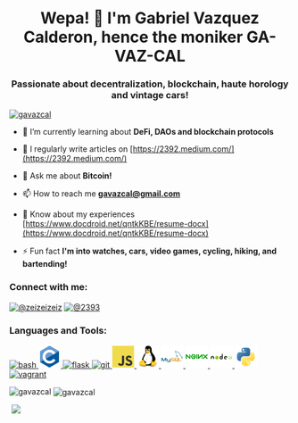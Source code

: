 
<h1 align="center">Wepa! 👋 
  I'm Gabriel Vazquez Calderon, hence the moniker GA-VAZ-CAL</h1>
<h3 align="center">Passionate about decentralization, blockchain, haute horology and vintage cars!</h3>

<p align="left"> <a href="https://github.com/ryo-ma/github-profile-trophy"><img src="https://github-profile-trophy.vercel.app/?username=gavazcal" alt="gavazcal" /></a> </p>

- 🔭 I’m currently learning about **DeFi, DAOs and blockchain protocols**

- 📝 I regularly write articles on [https://2392.medium.com/](https://2392.medium.com/)

- 💬 Ask me about **Bitcoin!**

- 📫 How to reach me **gavazcal@gmail.com**

- 📄 Know about my experiences [https://www.docdroid.net/qntkKBE/resume-docx](https://www.docdroid.net/qntkKBE/resume-docx)

- ⚡ Fun fact **I'm into watches, cars, video games, cycling, hiking, and bartending!**

<h3 align="left">Connect with me:</h3>
<p align="left">
<a href="https://twitter.com/@zeizeizeiz" target="blank"><img align="center" src="https://raw.githubusercontent.com/rahuldkjain/github-profile-readme-generator/master/src/images/icons/Social/twitter.svg" alt="@zeizeizeiz" height="30" width="40" /></a>
<a href="https://medium.com/@2393" target="blank"><img align="center" src="https://raw.githubusercontent.com/rahuldkjain/github-profile-readme-generator/master/src/images/icons/Social/medium.svg" alt="@2393" height="30" width="40" /></a>
</p>

<h3 align="left">Languages and Tools:</h3>
<p align="left"> <a href="https://www.gnu.org/software/bash/" target="_blank"> <img src="https://www.vectorlogo.zone/logos/gnu_bash/gnu_bash-icon.svg" alt="bash" width="40" height="40"/> </a> <a href="https://www.cprogramming.com/" target="_blank"> <img src="https://raw.githubusercontent.com/devicons/devicon/master/icons/c/c-original.svg" alt="c" width="40" height="40"/> </a> <a href="https://flask.palletsprojects.com/" target="_blank"> <img src="https://www.vectorlogo.zone/logos/pocoo_flask/pocoo_flask-icon.svg" alt="flask" width="40" height="40"/> </a> <a href="https://git-scm.com/" target="_blank"> <img src="https://www.vectorlogo.zone/logos/git-scm/git-scm-icon.svg" alt="git" width="40" height="40"/> </a> <a href="https://developer.mozilla.org/en-US/docs/Web/JavaScript" target="_blank"> <img src="https://raw.githubusercontent.com/devicons/devicon/master/icons/javascript/javascript-original.svg" alt="javascript" width="40" height="40"/> </a> <a href="https://www.linux.org/" target="_blank"> <img src="https://raw.githubusercontent.com/devicons/devicon/master/icons/linux/linux-original.svg" alt="linux" width="40" height="40"/> </a> <a href="https://www.mysql.com/" target="_blank"> <img src="https://raw.githubusercontent.com/devicons/devicon/master/icons/mysql/mysql-original-wordmark.svg" alt="mysql" width="40" height="40"/> </a> <a href="https://www.nginx.com" target="_blank"> <img src="https://raw.githubusercontent.com/devicons/devicon/master/icons/nginx/nginx-original.svg" alt="nginx" width="40" height="40"/> </a> <a href="https://nodejs.org" target="_blank"> <img src="https://raw.githubusercontent.com/devicons/devicon/master/icons/nodejs/nodejs-original-wordmark.svg" alt="nodejs" width="40" height="40"/> </a> <a href="https://www.python.org" target="_blank"> <img src="https://raw.githubusercontent.com/devicons/devicon/master/icons/python/python-original.svg" alt="python" width="40" height="40"/> </a> <a href="https://www.vagrantup.com/" target="_blank"> <img src="https://www.vectorlogo.zone/logos/vagrantup/vagrantup-icon.svg" alt="vagrant" width="40" height="40"/> </a> </p>

<p><img align="left" src="https://github-readme-stats.vercel.app/api/top-langs?username=gavazcal&show_icons=true&locale=en&layout=compact" alt="gavazcal" /></p>

<p>&nbsp;<img align="center" src="https://github-readme-stats.vercel.app/api?username=gavazcal&show_icons=true&locale=en" alt="gavazcal" /></p>

<img align='right' src="https://media.giphy.com/media/LcfBYS8BKhCvK/giphy.gif?cid=ecf05e47x7b98ncfj00onzst9uvimr6x34na13ld0rq6j844&rid=giphy.gif&ct=g" width="500">

